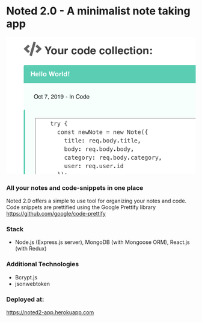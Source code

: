 # **Noted 2.0** - A minimalist note taking app

![noted](https://raw.githubusercontent.com/pjhellstrom/Noted2.0/master/client/src/img/Noted_screenshot.png)

### All your notes and code-snippets in one place

Noted 2.0 offers a simple to use tool for organizing your notes and code. Code snippets are prettified using the Google Prettify library https://github.com/google/code-prettify

### Stack

- Node.js (Express.js server), MongoDB (with Mongoose ORM), React.js (with Redux)

### Additional Technologies

- Bcrypt.js
- jsonwebtoken

### Deployed at:

https://noted2-app.herokuapp.com
